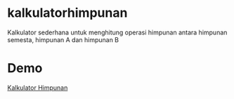 # kalkulatorhimpunan
Kalkulator sederhana untuk menghitung operasi himpunan antara himpunan semesta, himpunan A dan himpunan B

# Demo
[Kalkulator Himpunan](https://snowfluke.github.io/kalkulatorhimpunan/index.html)
